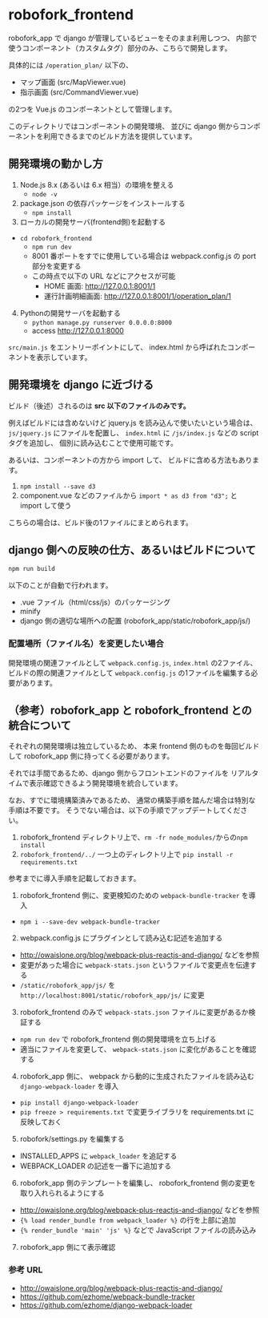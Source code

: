 # robofork_frontend

robofork_app で django が管理しているビューをそのまま利用しつつ、
内部で使うコンポーネント（カスタムタグ）部分のみ、こちらで開発します。

具体的には `/operation_plan/` 以下の、

* マップ画面 (src/MapViewer.vue)
* 指示画面 (src/CommandViewer.vue)

の2つを Vue.js のコンポーネントとして管理します。

このディレクトリではコンポーネントの開発環境、
並びに django 側からコンポーネントを利用できるまでのビルド方法を提供しています。



## 開発環境の動かし方

1. Node.js 8.x (あるいは 6.x 相当）の環境を整える
	* `node -v`
2. package.json の依存パッケージをインストールする
	* `npm install`
3. ローカルの開発サーバ(frontend側)を起動する
  * `cd robofork_frontend`
	* `npm run dev`
	* 8001 番ポートをすでに使用している場合は webpack.config.js の port 部分を変更する
	* この時点で以下の URL などにアクセスが可能
		* HOME 画面: <http://127.0.0.1:8001/1>
		* 運行計画明細画面: <http://127.0.0.1:8001/1/operation_plan/1>
4. Pythonの開発サーバを起動する
 	* `python manage.py runserver 0.0.0.0:8000`
	* access <http://127.0.0.1:8000>

`src/main.js` をエントリーポイントにして、
index.html から呼ばれたコンポーネントを表示しています。



## 開発環境を django に近づける

ビルド（後述）されるのは **src 以下のファイルのみです。**

例えばビルドには含めないけど jquery.js を読み込んで使いたいという場合は、
`js/jquery.js` にファイルを配置し、
`index.html` に `/js/index.js` などの script タグを追加し、
個別に読み込むことで使用可能です。

あるいは、コンポーネントの方から import して、
ビルドに含める方法もあります。

1. `npm install --save d3`
2. component.vue などのファイルから `import * as d3 from "d3";` と import して使う

こちらの場合は、ビルド後の1ファイルにまとめられます。



## django 側への反映の仕方、あるいはビルドについて

```sh
npm run build
```

以下のことが自動で行われます。

* .vue ファイル（html/css/js）のパッケージング
* minify
* django 側の適切な場所への配置 (robofork_app/static/robofork_app/js/)

### 配置場所（ファイル名）を変更したい場合

開発環境の関連ファイルとして `webpack.config.js`, `index.html` の2ファイル、
ビルドの際の関連ファイルとして `webpack.config.js` の1ファイルを編集する必要があります。



## （参考）robofork_app と robofork_frontend との統合について

それぞれの開発環境は独立しているため、
本来 frontend 側のものを毎回ビルドして robofork_app 側に持ってくる必要があります。

それでは手間であるため、django 側からフロントエンドのファイルを
リアルタイムで表示確認できるよう開発環境を統合しています。

なお、すでに環境構築済みであるため、
通常の構築手順を踏んだ場合は特別な手順は不要です。
そうでない場合は、以下の手順でアップデートしてください。

1. robofork_frontend ディレクトリ上で、`rm -fr node_modules/`からの`npm install`
2. `robofork_frontend/../` 一つ上のディレクトリ上で `pip install -r requirements.txt`

参考までに導入手順を記載しておきます。

1. robofork_frontend 側に、変更検知のための `webpack-bundle-tracker` を導入
  * `npm i --save-dev webpack-bundle-tracker`
2. webpack.config.js にプラグインとして読み込む記述を追加する
  * <http://owaislone.org/blog/webpack-plus-reactjs-and-django/> などを参照
  * 変更があった場合に `webpack-stats.json` というファイルで変更点を伝達する
  * `/static/robofork_app/js/` を `http://localhost:8001/static/robofork_app/js/` に変更
3. robofork_frontend のみで `webpack-stats.json` ファイルに変更があるか検証する
  * `npm run dev` で robofork_frontend 側の開発環境を立ち上げる
  * 適当にファイルを変更して、 `webpack-stats.json` に変化があることを確認する
4. robofork_app 側に、 webpack から動的に生成されたファイルを読み込む `django-webpack-loader` を導入
  * `pip install django-webpack-loader`
  * `pip freeze > requirements.txt` で変更ライブラリを requirements.txt に反映しておく
5. robofork/settings.py を編集する
  * INSTALLED_APPS に `webpack_loader` を追記する
  * WEBPACK_LOADER の記述を一番下に追加する
6. robofork_app 側のテンプレートを編集し、 robofork_frontend 側の変更を取り入れられるようにする
  * <http://owaislone.org/blog/webpack-plus-reactjs-and-django/> などを参照
  * `{% load render_bundle from webpack_loader %}` の行を上部に追加
  * `{% render_bundle 'main' 'js' %}` などで JavaScript ファイルの読み込み
7. robofork_app 側にて表示確認

### 参考 URL

* <http://owaislone.org/blog/webpack-plus-reactjs-and-django/>
* <https://github.com/ezhome/webpack-bundle-tracker>
* <https://github.com/ezhome/django-webpack-loader>
